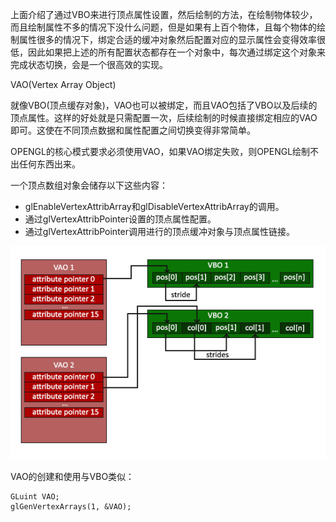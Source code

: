 上面介绍了通过VBO来进行顶点属性设置，然后绘制的方法，在绘制物体较少，而且绘制属性不多的情况下没什么问题，但是如果有上百个物体，且每个物体的绘制属性很多的情况下，绑定合适的缓冲对象然后配置对应的显示属性会变得效率很低，因此如果把上述的所有配置状态都存在一个对象中，每次通过绑定这个对象来完成状态切换，会是一个很高效的实现。

VAO\(Vertex Array Object\)

就像VBO\(顶点缓存对象\)，VAO也可以被绑定，而且VAO包括了VBO以及后续的顶点属性。这样的好处就是只需配置一次，后续绘制的时候直接绑定相应的VAO即可。这使在不同顶点数据和属性配置之间切换变得非常简单。

OPENGL的核心模式要求必须使用VAO，如果VAO绑定失败，则OPENGL绘制不出任何东西出来。

一个顶点数组对象会储存以下这些内容：

* glEnableVertexAttribArray和glDisableVertexAttribArray的调用。
* 通过glVertexAttribPointer设置的顶点属性配置。
* 通过glVertexAttribPointer调用进行的顶点缓冲对象与顶点属性链接。

![](/OPENGL/images/vertex_array_objects.png)

VAO的创建和使用与VBO类似：

```
GLuint VAO;
glGenVertexArrays(1, &VAO); 
```



